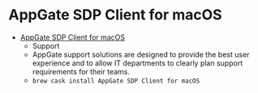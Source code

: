 # AppGate SDP Client for macOS
- [AppGate SDP Client for macOS](https://www.appgate.com/software-defined-perimeter/support)
  -  Support
  - AppGate support solutions are designed to provide the best user experience and to allow IT departments to clearly plan support requirements for their teams.
  - `brew cask install AppGate SDP Client for macOS`

